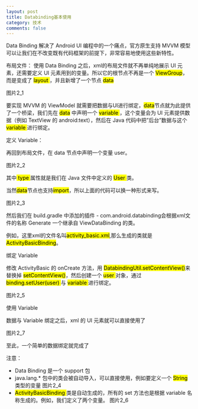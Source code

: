 ```yaml
---
layout: post
title: Databinding基本使用
category: 技术
comments: false
---
```



Data Binding 解决了 Android UI 编程中的一个痛点，官方原生支持 MVVM 模型可以让我们在不改变既有代码框架的前提下，非常容易地使用这些新特性。

布局文件：
使用 Data Binding 之后，xml的布局文件就不再单纯地展示 UI 元素，还需要定义 UI 元素用到的变量。所以它的根节点不再是一个 <mark>ViewGroup</mark>，而是变成了 <mark> layout </mark>，并且新增了一个节点 <mark> data </mark>


图片2_1

要实现 MVVM 的 ViewModel 就需要把数据与UI进行绑定，<mark>data</mark>节点就为此提供了一个桥梁，我们先在 <mark>data</mark> 中声明一个 <mark> variable </mark>，这个变量会为 UI 元素提供数据（例如 TextView 的 android:text），然后在 Java 代码中把”后台”数据与这个 <mark> variable </mark> 进行绑定。

定义 Variable：

再回到布局文件，在 data 节点中声明一个变量 user。

图片2_2

其中<mark> type </mark>属性就是我们在 Java 文件中定义的 <mark> User </mark> 类。

当然<mark>data</mark>节点也支持<mark>import</mark>，所以上面的代码可以换一种形式来写。

图片2_3

然后我们在 build.gradle 中添加的插件 - com.android.databinding会根据xml文件的名称 Generate 一个继承自 ViewDataBinding 的类。

例如，这里xml的文件名叫<mark>activity_basic.xml</mark>,那么生成的类就是<mark>ActivityBasicBinding</mark>。

绑定 Variable

修改 ActivityBasic 的 onCreate 方法，用  <mark>DatabindingUtil.setContentView()</mark>来替换掉 <mark>setContentView()</mark>，然后创建一个 <mark> user </mark> 对象，通过  <mark> binding.setUser(user) </mark>与 <mark> variable </mark>进行绑定。

图片2_5

使用 Variable

数据与 Variable 绑定之后，xml 的 UI 元素就可以直接使用了

图片2_7

至此，一个简单的数据绑定就完成了








注意：

* Data Binding 是一个 support 包
* java.lang.* 包中的类会被自动导入，可以直接使用，例如要定义一个 <mark> String </mark>类型的变量 
图片2_4
* <mark> ActivityBasicBinding </mark> 类是自动生成的，所有的 set 方法也是根据 variable 名称生成的。例如，我们定义了两个变量。
图片2_6







